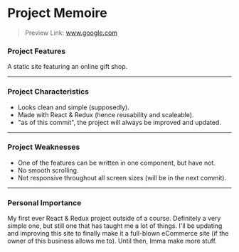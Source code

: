 # Project Memoire
> Preview Link: www.google.com

### Project Features
A static site featuring an online gift shop.

----
### Project Characteristics
* Looks clean and simple (supposedly).
* Made with React & Redux (hence reusability and scaleable).
* "as of this commit", the project will always be improved and updated.
----
### Project Weaknesses
* One of the features can be written in one component, but have not.
* No smooth scrolling.
* Not responsive throughout all screen sizes (will be in the next commit).
----
### Personal Importance
My first ever React & Redux project outside of a course. Definitely a very simple one, but still one that has taught me a lot of things. 
I'll be updating and improving this site to finally make it a full-blown eCommerce site (if the owner of this business allows me to). 
Until then, Imma make more stuff.
